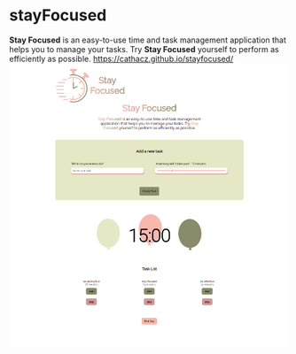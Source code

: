 # stayFocused
**Stay Focused** is an easy-to-use time and task management application that helps you to manage your tasks. Try **Stay Focused** yourself to perform as efficiently as possible.
https://cathacz.github.io/stayfocused/
 ![check here](stayfocused1.png)


